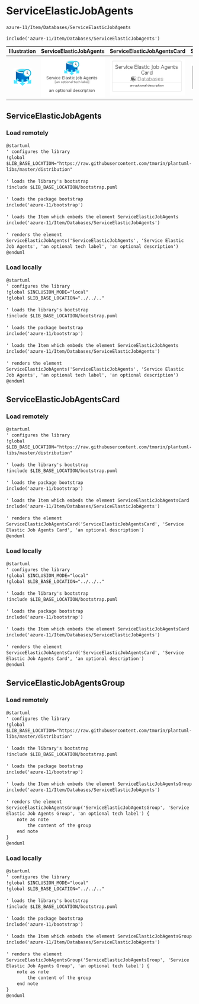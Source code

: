 # ServiceElasticJobAgents


```text
azure-11/Item/Databases/ServiceElasticJobAgents
```

```text
include('azure-11/Item/Databases/ServiceElasticJobAgents')
```



| Illustration | ServiceElasticJobAgents | ServiceElasticJobAgentsCard | ServiceElasticJobAgentsGroup |
| :---: | :---: | :---: | :---: |
| ![illustration for Illustration](../../../azure-11/Item/Databases/ServiceElasticJobAgents.png) | ![illustration for ServiceElasticJobAgents](../../../azure-11/Item/Databases/ServiceElasticJobAgents.Local.png) | ![illustration for ServiceElasticJobAgentsCard](../../../azure-11/Item/Databases/ServiceElasticJobAgentsCard.Local.png) | ![illustration for ServiceElasticJobAgentsGroup](../../../azure-11/Item/Databases/ServiceElasticJobAgentsGroup.Local.png) |




## ServiceElasticJobAgents

### Load remotely
```plantuml
@startuml
' configures the library
!global $LIB_BASE_LOCATION="https://raw.githubusercontent.com/tmorin/plantuml-libs/master/distribution"

' loads the library's bootstrap
!include $LIB_BASE_LOCATION/bootstrap.puml

' loads the package bootstrap
include('azure-11/bootstrap')

' loads the Item which embeds the element ServiceElasticJobAgents
include('azure-11/Item/Databases/ServiceElasticJobAgents')

' renders the element
ServiceElasticJobAgents('ServiceElasticJobAgents', 'Service Elastic Job Agents', 'an optional tech label', 'an optional description')
@enduml
```

### Load locally
```plantuml
@startuml
' configures the library
!global $INCLUSION_MODE="local"
!global $LIB_BASE_LOCATION="../../.."

' loads the library's bootstrap
!include $LIB_BASE_LOCATION/bootstrap.puml

' loads the package bootstrap
include('azure-11/bootstrap')

' loads the Item which embeds the element ServiceElasticJobAgents
include('azure-11/Item/Databases/ServiceElasticJobAgents')

' renders the element
ServiceElasticJobAgents('ServiceElasticJobAgents', 'Service Elastic Job Agents', 'an optional tech label', 'an optional description')
@enduml
```

## ServiceElasticJobAgentsCard

### Load remotely
```plantuml
@startuml
' configures the library
!global $LIB_BASE_LOCATION="https://raw.githubusercontent.com/tmorin/plantuml-libs/master/distribution"

' loads the library's bootstrap
!include $LIB_BASE_LOCATION/bootstrap.puml

' loads the package bootstrap
include('azure-11/bootstrap')

' loads the Item which embeds the element ServiceElasticJobAgentsCard
include('azure-11/Item/Databases/ServiceElasticJobAgents')

' renders the element
ServiceElasticJobAgentsCard('ServiceElasticJobAgentsCard', 'Service Elastic Job Agents Card', 'an optional description')
@enduml
```

### Load locally
```plantuml
@startuml
' configures the library
!global $INCLUSION_MODE="local"
!global $LIB_BASE_LOCATION="../../.."

' loads the library's bootstrap
!include $LIB_BASE_LOCATION/bootstrap.puml

' loads the package bootstrap
include('azure-11/bootstrap')

' loads the Item which embeds the element ServiceElasticJobAgentsCard
include('azure-11/Item/Databases/ServiceElasticJobAgents')

' renders the element
ServiceElasticJobAgentsCard('ServiceElasticJobAgentsCard', 'Service Elastic Job Agents Card', 'an optional description')
@enduml
```

## ServiceElasticJobAgentsGroup

### Load remotely
```plantuml
@startuml
' configures the library
!global $LIB_BASE_LOCATION="https://raw.githubusercontent.com/tmorin/plantuml-libs/master/distribution"

' loads the library's bootstrap
!include $LIB_BASE_LOCATION/bootstrap.puml

' loads the package bootstrap
include('azure-11/bootstrap')

' loads the Item which embeds the element ServiceElasticJobAgentsGroup
include('azure-11/Item/Databases/ServiceElasticJobAgents')

' renders the element
ServiceElasticJobAgentsGroup('ServiceElasticJobAgentsGroup', 'Service Elastic Job Agents Group', 'an optional tech label') {
    note as note
        the content of the group
    end note
}
@enduml
```

### Load locally
```plantuml
@startuml
' configures the library
!global $INCLUSION_MODE="local"
!global $LIB_BASE_LOCATION="../../.."

' loads the library's bootstrap
!include $LIB_BASE_LOCATION/bootstrap.puml

' loads the package bootstrap
include('azure-11/bootstrap')

' loads the Item which embeds the element ServiceElasticJobAgentsGroup
include('azure-11/Item/Databases/ServiceElasticJobAgents')

' renders the element
ServiceElasticJobAgentsGroup('ServiceElasticJobAgentsGroup', 'Service Elastic Job Agents Group', 'an optional tech label') {
    note as note
        the content of the group
    end note
}
@enduml
```

